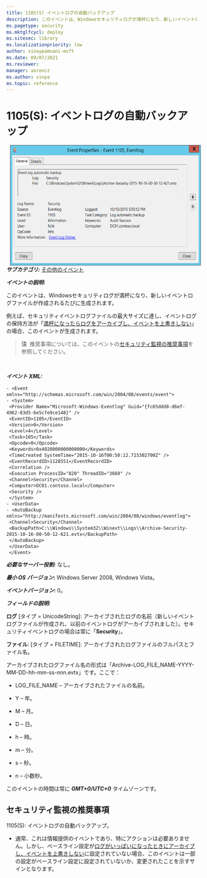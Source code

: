 ```yaml
---
title: 1105(S) イベントログの自動バックアップ
description: このイベントは、Windowsセキュリティログが満杯になり、新しいイベントログファイルが作成されるたびに生成されます。
ms.pagetype: security
ms.mktglfcycl: deploy
ms.sitesec: library
ms.localizationpriority: low
author: vinaypamnani-msft
ms.date: 09/07/2021
ms.reviewer: 
manager: aaroncz
ms.author: vinpa
ms.topic: reference
---
```


# 1105(S): イベントログの自動バックアップ

<img src="images/event-1105.png" alt="Event 1105 illustration" width="572" height="317" hspace="10" align="left" />

***サブカテゴリ:***&nbsp;[その他のイベント](other-events.md)

***イベントの説明:***

このイベントは、Windowsセキュリティログが満杯になり、新しいイベントログファイルが作成されるたびに生成されます。

例えば、セキュリティイベントログファイルの最大サイズに達し、イベントログの保持方法が「[満杯になったらログをアーカイブし、イベントを上書きしない](/previous-versions/windows/it-pro/windows-server-2008-R2-and-2008/cc721981(v=ws.11))」の場合、このイベントが生成されます。

> **注**&nbsp;&nbsp;推奨事項については、このイベントの[セキュリティ監視の推奨事項](#security-monitoring-recommendations)を参照してください。

<br clear="all">

***イベント XML:***
```
- <Event xmlns="http://schemas.microsoft.com/win/2004/08/events/event">
- <System>
 <Provider Name="Microsoft-Windows-Eventlog" Guid="{fc65ddd8-d6ef-4962-83d5-6e5cfe9ce148}" /> 
 <EventID>1105</EventID> 
 <Version>0</Version> 
 <Level>4</Level> 
 <Task>105</Task> 
 <Opcode>0</Opcode> 
 <Keywords>0x4020000000000000</Keywords> 
 <TimeCreated SystemTime="2015-10-16T00:50:12.715302700Z" /> 
 <EventRecordID>1128551</EventRecordID> 
 <Correlation /> 
 <Execution ProcessID="820" ThreadID="3660" /> 
 <Channel>Security</Channel> 
 <Computer>DC01.contoso.local</Computer> 
 <Security /> 
 </System>
- <UserData>
- <AutoBackup xmlns="http://manifests.microsoft.com/win/2004/08/windows/eventlog">
 <Channel>Security</Channel> 
 <BackupPath>C:\\Windows\\System32\\Winevt\\Logs\\Archive-Security-2015-10-16-00-50-12-621.evtx</BackupPath> 
 </AutoBackup>
 </UserData>
 </Event>

```

***必要なサーバー役割:*** なし。

***最小 OS バージョン:*** Windows Server 2008, Windows Vista。

***イベントバージョン:*** 0。

***フィールドの説明:***

**ログ** \[タイプ = UnicodeString\]: アーカイブされたログの名前（新しいイベントログファイルが作成され、以前のイベントログがアーカイブされました）。セキュリティイベントログの場合は常に「**Security**」。

**ファイル**: \[タイプ = FILETIME\]: アーカイブされたログファイルのフルパスとファイル名。

アーカイブされたログファイル名の形式は「Archive-LOG\_FILE\_NAME-YYYY-MM-DD-hh-mm-ss-nnn.evtx」です。ここで：

-   LOG\_FILE\_NAME – アーカイブされたファイルの名前。

-   Y – 年。

-   M – 月。

-   D – 日。

-   h – 時。

-   m – 分。

-   s – 秒。

-   n – 小数秒。

このイベントの時間は常に ***GMT+0/UTC+0*** タイムゾーンです。

## セキュリティ監視の推奨事項

1105(S): イベントログの自動バックアップ。

-   通常、これは情報提供のイベントであり、特にアクションは必要ありません。しかし、ベースライン設定が[ログがいっぱいになったときにアーカイブし、イベントを上書きしない](/previous-versions/windows/it-pro/windows-server-2008-R2-and-2008/cc721981(v=ws.11))に設定されていない場合、このイベントは一部の設定がベースライン設定に設定されていないか、変更されたことを示すサインとなります。
